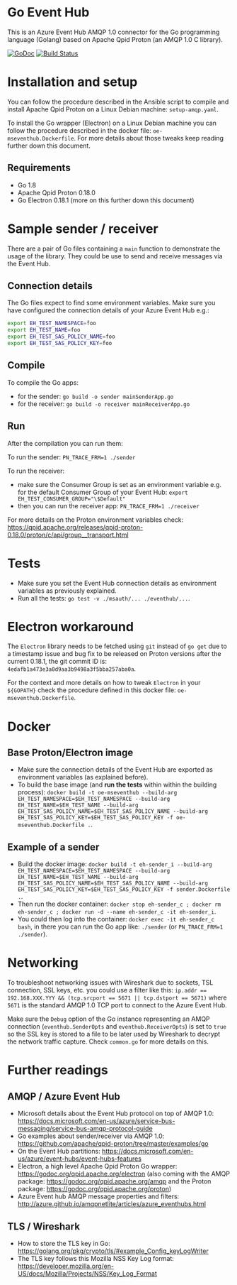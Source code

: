 # Go Event Hub

This is an Azure Event Hub AMQP 1.0 connector for the Go programming language (Golang) based on Apache Qpid Proton (an AMQP 1.0 C library).

[![GoDoc](https://godoc.org/github.com/openenergi/go-event-hub?status.svg)](https://godoc.org/github.com/openenergi/go-event-hub)
[![Build Status](https://travis-ci.org/openenergi/go-event-hub.svg?branch=feature%2Ftravis-ci)](https://travis-ci.org/openenergi/go-event-hub)

# Installation and setup

You can follow the procedure described in the Ansible script to compile and install Apache Qpid Proton on a Linux Debian machine: `setup-amqp.yaml`.

To install the Go wrapper (Electron) on a Linux Debian machine you can follow the procedure described in the docker file: `oe-mseventhub.Dockerfile`. For more details about those tweaks keep reading further down this document.

## Requirements

- Go 1.8
- Apache Qpid Proton 0.18.0
- Go Electron 0.18.1 (more on this further down this document)

# Sample sender / receiver

There are a pair of Go files containing a `main` function to demonstrate the usage of the library.
They could be use to send and receive messages via the Event Hub.

## Connection details

The Go files expect to find some environment variables. Make sure you have configured the connection details of your Azure Event Hub e.g.:

```sh
export EH_TEST_NAMESPACE=foo
export EH_TEST_NAME=foo
export EH_TEST_SAS_POLICY_NAME=foo
export EH_TEST_SAS_POLICY_KEY=foo
```

## Compile

To compile the Go apps:

- for the sender: `go build -o sender mainSenderApp.go`
- for the receiver: `go build -o receiver mainReceiverApp.go`

## Run

After the compilation you can run them:

To run the sender: `PN_TRACE_FRM=1 ./sender`

To run the receiver:
- make sure the Consumer Group is set as an environment variable e.g. for the default Consumer Group of your Event Hub: `export EH_TEST_CONSUMER_GROUP="\$Default"`
- then you can run the receiver app: `PN_TRACE_FRM=1 ./receiver`

For more details on the Proton environment variables check: https://qpid.apache.org/releases/qpid-proton-0.18.0/proton/c/api/group__transport.html

# Tests

- Make sure you set the Event Hub connection details as environment variables as previously explained.
- Run all the tests: `go test -v ./msauth/... ./eventhub/...`.

# Electron workaround

The `Electron` library needs to be fetched using `git` instead of `go get`
due to a timestamp issue and bug fix to be released on Proton versions after the current 0.18.1, the git commit ID is: `4edafb1a473e3a0d9aa3b9498a3f5bba257aba0a`.

For the context and more details on how to tweak `Electron` in your `${GOPATH}` check the procedure defined in this docker file: `oe-mseventhub.Dockerfile`.  

# Docker

## Base Proton/Electron image

- Make sure the connection details of the Event Hub are exported as environment variables (as explained before).
- To build the base image (and **run the tests** within within the building process): `docker build -t oe-mseventhub --build-arg EH_TEST_NAMESPACE=$EH_TEST_NAMESPACE --build-arg EH_TEST_NAME=$EH_TEST_NAME --build-arg EH_TEST_SAS_POLICY_NAME=$EH_TEST_SAS_POLICY_NAME --build-arg EH_TEST_SAS_POLICY_KEY=$EH_TEST_SAS_POLICY_KEY -f oe-mseventhub.Dockerfile .`.

## Example of a sender

- Build the docker image: `docker build -t eh-sender_i --build-arg EH_TEST_NAMESPACE=$EH_TEST_NAMESPACE --build-arg EH_TEST_NAME=$EH_TEST_NAME --build-arg EH_TEST_SAS_POLICY_NAME=$EH_TEST_SAS_POLICY_NAME --build-arg EH_TEST_SAS_POLICY_KEY=$EH_TEST_SAS_POLICY_KEY -f sender.Dockerfile .`.
- Then run the docker container: `docker stop eh-sender_c ; docker rm eh-sender_c ; docker run -d --name eh-sender_c -it eh-sender_i`.
- You could then log into the container: `docker exec -it eh-sender_c bash`, 
  in there you can run the Go app like: `./sender` (or `PN_TRACE_FRM=1 ./sender`).

# Networking

To troubleshoot networking issues with Wireshark due to sockets, TSL connection, SSL keys, etc. you could use a filter like this: `ip.addr == 192.168.XXX.YYY && (tcp.srcport == 5671 || tcp.dstport == 5671)` where `5671` is the standard AMQP 1.0 TCP port to connect to the Azure Event Hub.

Make sure the `Debug` option of the Go instance representing an AMQP connection (`eventhub.SenderOpts` and `eventhub.ReceiverOpts`) is set to `true` so the SSL key is stored to a file to be later used by Wireshark to decrypt the network traffic capture.
Check `common.go` for more details on this.

# Further readings

## AMQP / Azure Event Hub

- Microsoft details about the Event Hub protocol on top of AMQP 1.0: https://docs.microsoft.com/en-us/azure/service-bus-messaging/service-bus-amqp-protocol-guide
- Go examples about sender/receiver via AMQP 1.0: https://github.com/apache/qpid-proton/tree/master/examples/go
- On the Event Hub partitions: https://docs.microsoft.com/en-us/azure/event-hubs/event-hubs-features
- Electron, a high level Apache Qpid Proton Go wrapper: https://godoc.org/qpid.apache.org/electron (also coming with the AMQP package: https://godoc.org/qpid.apache.org/amqp and the Proton package: https://godoc.org/qpid.apache.org/proton)
- Azure Event hub AMQP message properties and filters: http://azure.github.io/amqpnetlite/articles/azure_eventhubs.html

## TLS / Wireshark

- How to store the TLS key in Go: https://golang.org/pkg/crypto/tls/#example_Config_keyLogWriter
- The TLS key follows this Mozilla NSS Key Log format: https://developer.mozilla.org/en-US/docs/Mozilla/Projects/NSS/Key_Log_Format
